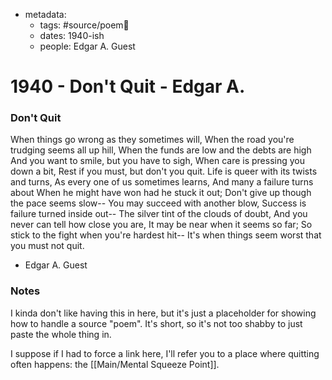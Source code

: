 - metadata:
	- tags: #source/poem🔖
	- dates: 1940-ish
	- people: Edgar A. Guest

# 1940 - Don't Quit - Edgar A.
### Don't Quit
When things go wrong as they sometimes will,
When the road you're trudging seems all up hill,
When the funds are low and the debts are high
And you want to smile, but you have to sigh,
When care is pressing you down a bit,
Rest if you must, but don't you quit.
Life is queer with its twists and turns,
As every one of us sometimes learns,
And many a failure turns about
When he might have won had he stuck it out;
Don't give up though the pace seems slow--
You may succeed with another blow,
Success is failure turned inside out--
The silver tint of the clouds of doubt,
And you never can tell how close you are,
It may be near when it seems so far;
So stick to the fight when you're hardest hit--
It's when things seem worst that you must not quit.

- Edgar A. Guest

### Notes
I kinda don't like having this in here, but it's just a placeholder for showing how to handle a source "poem". It's short, so it's not too shabby to just paste the whole thing in.

I suppose if I had to force a link here, I'll refer you to a place where quitting often happens: the [[Main/Mental Squeeze Point]].